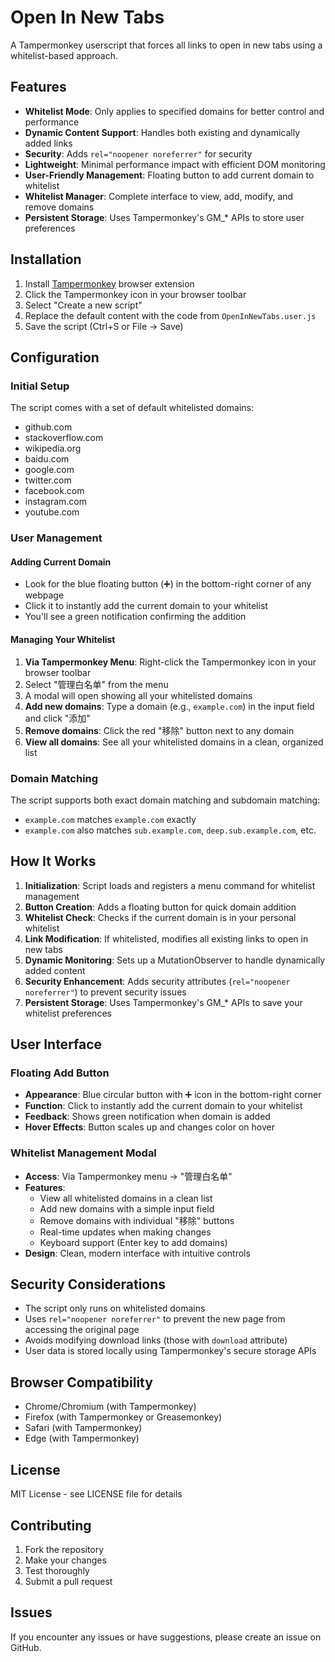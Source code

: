 # Open In New Tabs

A Tampermonkey userscript that forces all links to open in new tabs using a whitelist-based approach.

## Features

-   **Whitelist Mode**: Only applies to specified domains for better control and performance
-   **Dynamic Content Support**: Handles both existing and dynamically added links
-   **Security**: Adds `rel="noopener noreferrer"` for security
-   **Lightweight**: Minimal performance impact with efficient DOM monitoring
-   **User-Friendly Management**: Floating button to add current domain to whitelist
-   **Whitelist Manager**: Complete interface to view, add, modify, and remove domains
-   **Persistent Storage**: Uses Tampermonkey's GM\_\* APIs to store user preferences

## Installation

1. Install [Tampermonkey](https://www.tampermonkey.net/) browser extension
2. Click the Tampermonkey icon in your browser toolbar
3. Select "Create a new script"
4. Replace the default content with the code from `OpenInNewTabs.user.js`
5. Save the script (Ctrl+S or File → Save)

## Configuration

### Initial Setup

The script comes with a set of default whitelisted domains:

-   github.com
-   stackoverflow.com
-   wikipedia.org
-   baidu.com
-   google.com
-   twitter.com
-   facebook.com
-   instagram.com
-   youtube.com

### User Management

#### Adding Current Domain

-   Look for the blue floating button (➕) in the bottom-right corner of any webpage
-   Click it to instantly add the current domain to your whitelist
-   You'll see a green notification confirming the addition

#### Managing Your Whitelist

1. **Via Tampermonkey Menu**: Right-click the Tampermonkey icon in your browser toolbar
2. Select "管理白名单" from the menu
3. A modal will open showing all your whitelisted domains
4. **Add new domains**: Type a domain (e.g., `example.com`) in the input field and click "添加"
5. **Remove domains**: Click the red "移除" button next to any domain
6. **View all domains**: See all your whitelisted domains in a clean, organized list

### Domain Matching

The script supports both exact domain matching and subdomain matching:

-   `example.com` matches `example.com` exactly
-   `example.com` also matches `sub.example.com`, `deep.sub.example.com`, etc.

## How It Works

1. **Initialization**: Script loads and registers a menu command for whitelist management
2. **Button Creation**: Adds a floating button for quick domain addition
3. **Whitelist Check**: Checks if the current domain is in your personal whitelist
4. **Link Modification**: If whitelisted, modifies all existing links to open in new tabs
5. **Dynamic Monitoring**: Sets up a MutationObserver to handle dynamically added content
6. **Security Enhancement**: Adds security attributes (`rel="noopener noreferrer"`) to prevent security issues
7. **Persistent Storage**: Uses Tampermonkey's GM\_\* APIs to save your whitelist preferences

## User Interface

### Floating Add Button

-   **Appearance**: Blue circular button with ➕ icon in the bottom-right corner
-   **Function**: Click to instantly add the current domain to your whitelist
-   **Feedback**: Shows green notification when domain is added
-   **Hover Effects**: Button scales up and changes color on hover

### Whitelist Management Modal

-   **Access**: Via Tampermonkey menu → "管理白名单"
-   **Features**:
    -   View all whitelisted domains in a clean list
    -   Add new domains with a simple input field
    -   Remove domains with individual "移除" buttons
    -   Real-time updates when making changes
    -   Keyboard support (Enter key to add domains)
-   **Design**: Clean, modern interface with intuitive controls

## Security Considerations

-   The script only runs on whitelisted domains
-   Uses `rel="noopener noreferrer"` to prevent the new page from accessing the original page
-   Avoids modifying download links (those with `download` attribute)
-   User data is stored locally using Tampermonkey's secure storage APIs

## Browser Compatibility

-   Chrome/Chromium (with Tampermonkey)
-   Firefox (with Tampermonkey or Greasemonkey)
-   Safari (with Tampermonkey)
-   Edge (with Tampermonkey)

## License

MIT License - see LICENSE file for details

## Contributing

1. Fork the repository
2. Make your changes
3. Test thoroughly
4. Submit a pull request

## Issues

If you encounter any issues or have suggestions, please create an issue on GitHub.
